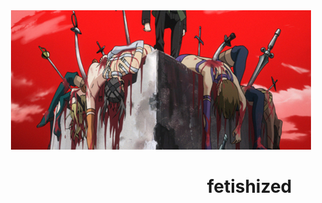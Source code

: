 <div align="center">
    <img src="assets/banner.png ">
</div>


#  ⠀  ⠀  ⠀  ⠀  ⠀      ⠀  ⠀  ⠀  ⠀  ⠀  ⠀  ⠀  fetishized


